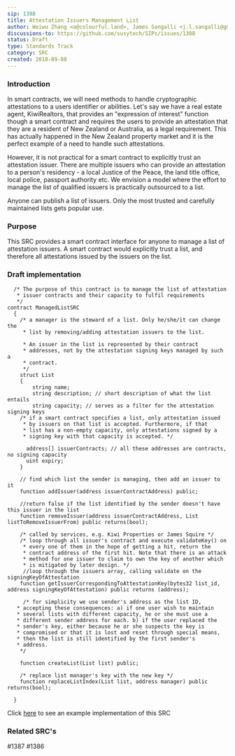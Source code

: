 ```yaml
---
sip: 1388
title: Attestation Issuers Management List
author: Weiwu Zhang <a@colourful.land>, James Sangalli <j.l.sangalli@gmail.com>
discussions-to: https://github.com/susytech/SIPs/issues/1388
status: Draft
type: Standards Track
category: SRC
created: 2018-09-08
---
```


### Introduction

In smart contracts, we will need methods to handle cryptographic attestations to a users identifier or abilities. Let's say we have a real estate agent, KiwiRealtors, that provides an "expression of interest" function though a smart contract and requires the users to provide an attestation that they are a resident of New Zealand or Australia, as a legal requirement. This has actually happened in the New Zealand property market and it is the perfect example of a need to handle such attestations.

However, it is not practical for a smart contract to explicitly trust an attestation issuer. There are multiple issuers who can provide an attestation to a person's residency - a local Justice of the Peace, the land title office, local police, passport authority etc. We envision a model where the effort to manage the list of qualified issuers is practically outsourced to a list.

Anyone can publish a list of issuers. Only the most trusted and carefully maintained lists gets popular use.

### Purpose
This SRC provides a smart contract interface for anyone to manage a list of attestation issuers. A smart contract would explicitly trust a list, and therefore all attestations issued by the issuers on the list.

### Draft implementation
  ```
    /* The purpose of this contract is to manage the list of attestation
     * issuer contracts and their capacity to fulfil requirements
     */
 contract ManagedListSRC
    {
      /* a manager is the steward of a list. Only he/she/it can change the
       * list by removing/adding attestation issuers to the list.

       * An issuer in the list is represented by their contract
       * addresses, not by the attestation signing keys managed by such a
       * contract.
       */
      struct List
      {
	      string name;
	      string description; // short description of what the list entails
	      string capacity; // serves as a filter for the attestation signing keys
	  /* if a smart contract specifies a list, only attestation issued
	   * by issuers on that list is accepted. Furthermore, if that
	   * list has a non-empty capacity, only attestations signed by a
	   * signing key with that capacity is accepted. */

	    address[] issuerContracts; // all these addresses are contracts, no signing capacity
	    uint expiry;
      }

      // find which list the sender is managing, then add an issuer to it
      function addIssuer(address issuerContractAddress) public;

      //return false if the list identified by the sender doesn't have this issuer in the list
      function removeIssuer(address issuerContractAddress, List listToRemoveIssuerFrom) public returns(bool);

      /* called by services, e.g. Kiwi Properties or James Squire */
      /* loop through all issuer's contract and execute validateKey() on
       * every one of them in the hope of getting a hit, return the
       * contract address of the first hit. Note that there is an attack
       * method for one issuer to claim to own the key of another which
       * is mitigated by later design. */
       //loop through the issuers array, calling validate on the signingKeyOfAttestation
      function getIssuerCorrespondingToAttestationKey(bytes32 list_id, address signingKeyOfAttestation) public returns (address);

       /* for simplicity we use sender's address as the list ID,
	 * accepting these consequences: a) if one user wish to maintain
	 * several lists with different capacity, he or she must use a
	 * different sender address for each. b) if the user replaced the
	 * sender's key, either because he or she suspects the key is
	 * compromised or that it is lost and reset through special means,
	 * then the list is still identified by the first sender's
	 * address.
      */

      function createList(List list) public;

      /* replace list manager's key with the new key */
      function replaceListIndex(List list, address manager) public returns(bool);

    }
```

Click [here](https://github.com/alpha-wallet/blockchain-attestation/blob/master/susytech/trustlist/ManagedList.sol) to see an example implementation of this SRC

### Related SRC's
#1387 #1386
